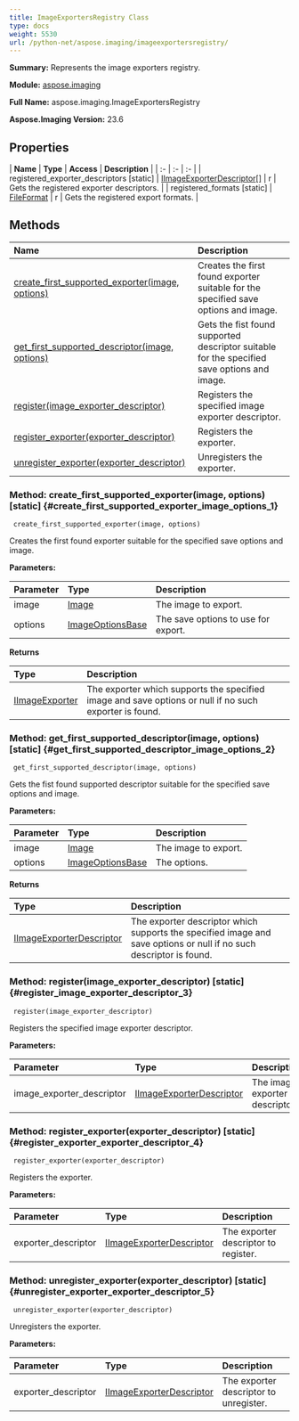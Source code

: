 ```yaml
---
title: ImageExportersRegistry Class
type: docs
weight: 5530
url: /python-net/aspose.imaging/imageexportersregistry/
---
```


**Summary:** Represents the image exporters registry.

**Module:** [aspose.imaging](/imaging/python-net/aspose.imaging/)

**Full Name:** aspose.imaging.ImageExportersRegistry

**Aspose.Imaging Version:** 23.6

## **Properties**
| **Name** | **Type** | **Access** | **Description** |
| :- | :- | :- |
| registered_exporter_descriptors [static] | [IImageExporterDescriptor[]](/imaging/python-net/aspose.imaging/iimageexporterdescriptor) | r | Gets the registered exporter descriptors. |
| registered_formats [static] | [FileFormat](/imaging/python-net/aspose.imaging/fileformat) | r | Gets the registered export formats. |
## **Methods**
| **Name** | **Description** |
| :- | :- |
| [create_first_supported_exporter(image, options)](#create_first_supported_exporter_image_options_1) | Creates the first found exporter suitable for the specified save options and image. |
| [get_first_supported_descriptor(image, options)](#get_first_supported_descriptor_image_options_2) | Gets the fist found supported descriptor suitable for the specified save options and image. |
| [register(image_exporter_descriptor)](#register_image_exporter_descriptor_3) | Registers the specified image exporter descriptor. |
| [register_exporter(exporter_descriptor)](#register_exporter_exporter_descriptor_4) | Registers the exporter. |
| [unregister_exporter(exporter_descriptor)](#unregister_exporter_exporter_descriptor_5) | Unregisters the exporter. |


### Method: create_first_supported_exporter(image, options)  [static] {#create_first_supported_exporter_image_options_1}


```
 create_first_supported_exporter(image, options) 
```

Creates the first found exporter suitable for the specified save options and image.

**Parameters:**

| Parameter | Type | Description |
| :- | :- | :- |
| image | [Image](/imaging/python-net/aspose.imaging/image) | The image to export. |
| options | [ImageOptionsBase](/imaging/python-net/aspose.imaging/imageoptionsbase) | The save options to use for export. |

**Returns**

| Type | Description |
| :- | :- |
| [IImageExporter](/imaging/python-net/aspose.imaging/iimageexporter) | The exporter which supports the specified image and save options or null if no such exporter is found. |


### Method: get_first_supported_descriptor(image, options)  [static] {#get_first_supported_descriptor_image_options_2}


```
 get_first_supported_descriptor(image, options) 
```

Gets the fist found supported descriptor suitable for the specified save options and image.

**Parameters:**

| Parameter | Type | Description |
| :- | :- | :- |
| image | [Image](/imaging/python-net/aspose.imaging/image) | The image to export. |
| options | [ImageOptionsBase](/imaging/python-net/aspose.imaging/imageoptionsbase) | The options. |

**Returns**

| Type | Description |
| :- | :- |
| [IImageExporterDescriptor](/imaging/python-net/aspose.imaging/iimageexporterdescriptor) | The exporter descriptor which supports the specified image and save options or null if no such descriptor is found. |


### Method: register(image_exporter_descriptor)  [static] {#register_image_exporter_descriptor_3}


```
 register(image_exporter_descriptor) 
```

Registers the specified image exporter descriptor.

**Parameters:**

| Parameter | Type | Description |
| :- | :- | :- |
| image_exporter_descriptor | [IImageExporterDescriptor](/imaging/python-net/aspose.imaging/iimageexporterdescriptor) | The image exporter descriptor. |

### Method: register_exporter(exporter_descriptor)  [static] {#register_exporter_exporter_descriptor_4}


```
 register_exporter(exporter_descriptor) 
```

Registers the exporter.

**Parameters:**

| Parameter | Type | Description |
| :- | :- | :- |
| exporter_descriptor | [IImageExporterDescriptor](/imaging/python-net/aspose.imaging/iimageexporterdescriptor) | The exporter descriptor to register. |

### Method: unregister_exporter(exporter_descriptor)  [static] {#unregister_exporter_exporter_descriptor_5}


```
 unregister_exporter(exporter_descriptor) 
```

Unregisters the exporter.

**Parameters:**

| Parameter | Type | Description |
| :- | :- | :- |
| exporter_descriptor | [IImageExporterDescriptor](/imaging/python-net/aspose.imaging/iimageexporterdescriptor) | The exporter descriptor to unregister. |

